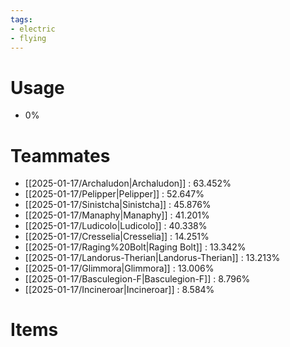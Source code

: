 ```yaml
---
tags:
- electric
- flying
---
```

# Usage
- 0%
# Teammates
- [[2025-01-17/Archaludon|Archaludon]] : 63.452%
- [[2025-01-17/Pelipper|Pelipper]] : 52.647%
- [[2025-01-17/Sinistcha|Sinistcha]] : 45.876%
- [[2025-01-17/Manaphy|Manaphy]] : 41.201%
- [[2025-01-17/Ludicolo|Ludicolo]] : 40.338%
- [[2025-01-17/Cresselia|Cresselia]] : 14.251%
- [[2025-01-17/Raging%20Bolt|Raging Bolt]] : 13.342%
- [[2025-01-17/Landorus-Therian|Landorus-Therian]] : 13.213%
- [[2025-01-17/Glimmora|Glimmora]] : 13.006%
- [[2025-01-17/Basculegion-F|Basculegion-F]] : 8.796%
- [[2025-01-17/Incineroar|Incineroar]] : 8.584%
# Items
